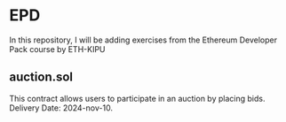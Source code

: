 # EPD

In this repository, I will be adding exercises from the Ethereum Developer Pack course by ETH-KIPU

## auction.sol
This contract allows users to participate in an auction by placing bids. 
Delivery Date: 2024-nov-10.